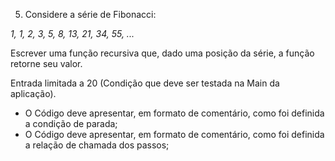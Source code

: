 5. Considere a série de Fibonacci:

*1, 1, 2, 3, 5, 8, 13, 21, 34, 55, ...*

Escrever uma função recursiva que, dado uma posição da série, a função retorne seu valor.

Entrada limitada a 20 (Condição que deve ser testada na Main da aplicação).

- O Código deve apresentar, em formato de comentário, como foi definida a condição
de parada;
- O Código deve apresentar, em formato de comentário, como foi definida a relação de
chamada dos passos;
